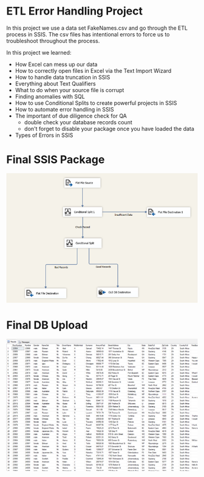 # ETL Error Handling Project

In this project we use a data set FakeNames.csv and go through the ETL process in SSIS. The csv files has intentional errors to force us to troubleshoot throughout the process.

In this project we learned:

- How Excel can mess up our data
- How to correctly open files in Excel via the Text Import Wizard
- How to handle data truncation in SSIS
- Everything about Text Qualifiers
- What to do when your source file is corrupt
- Finding anomalies with SQL
- How to use Conditional Splits to create powerful projects in SSIS
- How to automate error handling in SSIS
- The important of due diligence check for QA
  - double check your database records count
  - don't forget to disable your package once you have loaded the data
- Types of Errors in SSIS

# Final SSIS Package

![alt text](SSIS_Package.png "SSIS")

# Final DB Upload

![alt text](Database.png "SQL Server")
